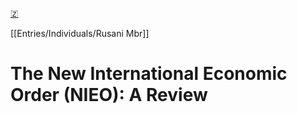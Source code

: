 [🇿](zotero://select/library/items/TZKSS5NY)

[[Entries/Individuals/Rusani Mbr]] 
# The New International Economic Order (NIEO): A Review

